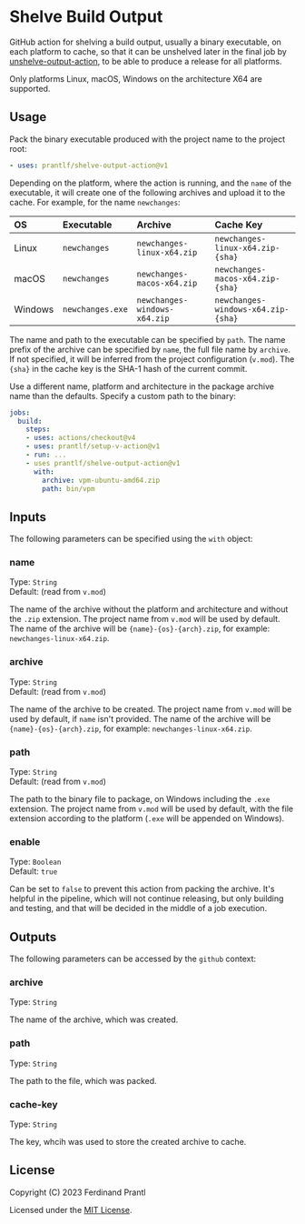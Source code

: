 # Shelve Build Output

GitHub action for shelving a build output, usually a binary executable, on each platform to cache, so that it can be unshelved later in the final job by [unshelve-output-action], to be able to produce a release for all platforms.

Only platforms Linux, macOS, Windows on the architecture X64 are supported.

## Usage

Pack the binary executable produced with the project name to the project root:

```yml
- uses: prantlf/shelve-output-action@v1
```

Depending on the platform, where the action is running, and the `name` of the executable, it will create one of the following archives and upload it to the cache. For example, for the name `newchanges`:

|    OS   |    Executable    |            Archive           |            Cache Key               |
|:--------|:-----------------|:-----------------------------|:-----------------------------------|
| Linux   | `newchanges`     | `newchanges-linux-x64.zip`   | `newchanges-linux-x64.zip-{sha}`   |
| macOS   | `newchanges`     | `newchanges-macos-x64.zip`   | `newchanges-macos-x64.zip-{sha}`   |
| Windows | `newchanges.exe` | `newchanges-windows-x64.zip` | `newchanges-windows-x64.zip-{sha}` |

The name and path to the executable can be specified by `path`. The name prefix of the archive can be specified by `name`, the full file name by `archive`. If not specified, it will be inferred from the project configuration (`v.mod`). The `{sha}` in the cache key is the SHA-1 hash of the current commit.

Use a different name, platform and architecture in the package archive name than the defaults. Specify a custom path to the binary:

```yml
jobs:
  build:
    steps:
    - uses: actions/checkout@v4
    - uses: prantlf/setup-v-action@v1
    - run: ...
    - uses prantlf/shelve-output-action@v1
      with:
        archive: vpm-ubuntu-amd64.zip
        path: bin/vpm
```

## Inputs

The following parameters can be specified using the `with` object:

### name

Type: `String`<br>
Default: (read from `v.mod`)

The name of the archive without the platform and architecture and without the `.zip` extension. The project name from `v.mod` will be used by default. The name of the archive will be `{name}-{os}-{arch}.zip`, for example: `newchanges-linux-x64.zip`.

### archive

Type: `String`<br>
Default: (read from `v.mod`)

The name of the archive to be created. The project name from `v.mod` will be used by default, if `name` isn't provided. The name of the archive will be `{name}-{os}-{arch}.zip`, for example: `newchanges-linux-x64.zip`.

### path

Type: `String`<br>
Default: (read from `v.mod`)

The path to the binary file to package, on Windows including the `.exe` extension. The project name from `v.mod` will be used by default, with the file extension according to the platform (`.exe` will be appended on Windows).

### enable

Type: `Boolean`<br>
Default: `true`

Can be set to `false` to prevent this action from packing the archive. It's helpful in the pipeline, which will not continue releasing, but only building and testing, and that will be decided in the middle of a job execution.

## Outputs

The following parameters can be accessed by the `github` context:

### archive

Type: `String`<br>

The name of the archive, which was created.

### path

Type: `String`<br>

The path to the file, which was packed.

### cache-key

Type: `String`<br>

The key, whcih was used to store the created archive to cache.

## License

Copyright (C) 2023 Ferdinand Prantl

Licensed under the [MIT License].

[MIT License]: http://en.wikipedia.org/wiki/MIT_License
[unshelve-output-action]: https://github.com/prantlf/unshelve-output-action
